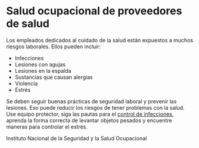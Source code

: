 Salud ocupacional de proveedores de salud
=========================================


 Los empleados dedicados al cuidado de la salud están expuestos a muchos riesgos laborales. Ellos pueden incluir:


* Infecciones
* Lesiones con agujas
* Lesiones en la espalda
* Sustancias que causan alergias
* Violencia
* Estrés


Se deben seguir buenas prácticas de seguridad laboral y prevenir las lesiones. Eso puede reducir los riesgos de tener problemas con la salud. Use equipo protector, siga las pautas para el [control de infecciones](https://medlineplus.gov/spanish/infectioncontrol.html), aprenda la forma correcta de levantar objetos pesados y encuentre maneras para controlar el estrés. 


Instituto Nacional de la Seguridad y la Salud Ocupacional

